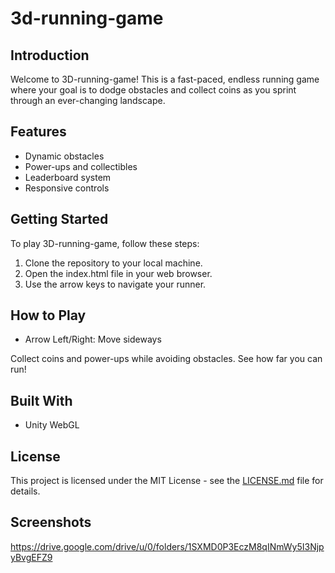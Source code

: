 # 3d-running-game

## Introduction
Welcome to 3D-running-game! This is a fast-paced, endless running game where your goal is to dodge obstacles and collect coins as you sprint through an ever-changing landscape.

## Features
- Dynamic obstacles
- Power-ups and collectibles
- Leaderboard system
- Responsive controls

## Getting Started
To play 3D-running-game, follow these steps:
1. Clone the repository to your local machine.
2. Open the index.html file in your web browser.
3. Use the arrow keys to navigate your runner.

## How to Play
- Arrow Left/Right: Move sideways

Collect coins and power-ups while avoiding obstacles. See how far you can run!

## Built With
- Unity WebGL

## License
This project is licensed under the MIT License - see the [LICENSE.md](https://medium.com/digitalcrafts/ways-to-up-your-game-with-a-readme-md-on-github-35eae99ee289) file for details.

## Screenshots
https://drive.google.com/drive/u/0/folders/1SXMD0P3EczM8qINmWy5I3NjpyBvgEFZ9
